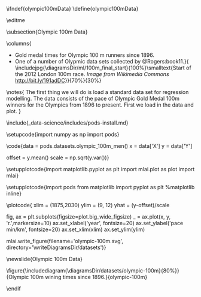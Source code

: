 \ifndef{olympic100mData}
\define{olympic100mData}

\editme

\subsection{Olympic 100m Data}

\columns{

*  Gold medal times for Olympic 100 m runners since 1896.
* One of a number of Olypmic data sets collected by @Rogers:book11.}{
\includejpg{\diagramsDir/ml/100m_final_start}{100%}\smalltext{Start of the 2012 London 100m race. *Image from Wikimedia Commons* <http://bit.ly/191adDC>}}{70%}{30%}


\notes{
The first thing we will do is load a standard data set for regression modelling. The data consists of the pace of Olympic Gold Medal 100m winners for the Olympics from 1896 to present. First we load in the data and plot.
}

\include{_data-science/includes/pods-install.md}



\setupcode{import numpy as np
import pods}

\code{data = pods.datasets.olympic_100m_men()
x = data['X']
y = data['Y']

offset = y.mean()
scale = np.sqrt(y.var())}

\setupplotcode{import matplotlib.pyplot as plt
import mlai.plot as plot
import mlai}

\setupplotcode{import pods
from matplotlib import pyplot as plt
%matplotlib inline}

\plotcode{
xlim = (1875,2030)
ylim = (9, 12)
yhat = (y-offset)/scale

fig, ax = plt.subplots(figsize=plot.big_wide_figsize)
_ = ax.plot(x, y, 'r.',markersize=10)
ax.set_xlabel('year', fontsize=20)
ax.set_ylabel('pace min/km', fontsize=20)
ax.set_xlim(xlim)
ax.set_ylim(ylim)

mlai.write_figure(filename='olympic-100m.svg', 
				  directory='\writeDiagramsDir/datasets')}

\newslide{Olympic 100m Data}

\figure{\includediagram{\diagramsDir/datasets/olympic-100m}{80%}}{Olympic 100m wining times since 1896.}{olympic-100m}

\endif
